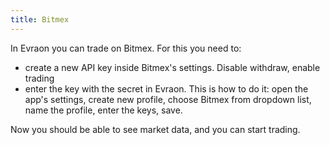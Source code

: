 ```yaml
---
title: Bitmex
---
```


In Evraon you can trade on Bitmex. For this you need to:
- create a new API key inside Bitmex's settings. Disable withdraw, enable trading
- enter the key with the secret in Evraon. This is how to do it: open the app's 
settings, create new profile, choose Bitmex from dropdown list, name the profile, 
enter the keys, save.

Now you should be able to see market data, and you can start trading.